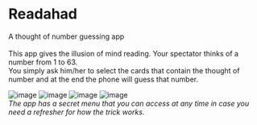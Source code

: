 # Readahad
A thought of number guessing app</br></br>
This app gives the illusion of mind reading. Your spectator thinks of a number from 1 to 63.</br>
You simply ask him/her to select the cards that contain the thought of number and at the end the phone will guess that number.</br>

![image](https://user-images.githubusercontent.com/24807183/96432058-a86fcb00-1204-11eb-8484-d4dd1377f570.png)   ![image](https://user-images.githubusercontent.com/24807183/96431320-a0fbf200-1203-11eb-8355-5c500df8295b.png)  ![image](https://user-images.githubusercontent.com/24807183/96432263-ec62d000-1204-11eb-8131-bf0c0a3979b4.png)   ![image](https://user-images.githubusercontent.com/24807183/96432360-0ef4e900-1205-11eb-836f-5713b06467d9.png)</br>
*The app has a secret menu that you can access at any time in case you need a refresher for how the trick works.*





